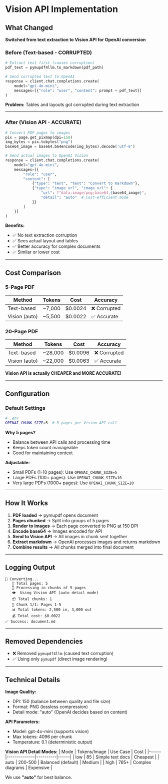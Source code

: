 # Vision API Implementation

## What Changed

**Switched from text extraction to Vision API for OpenAI conversion**

### Before (Text-based - CORRUPTED)
```python
# Extract text first (causes corruption)
pdf_text = pymupdf4llm.to_markdown(pdf_path)

# Send corrupted text to OpenAI
response = client.chat.completions.create(
    model="gpt-4o-mini",
    messages=[{"role": "user", "content": prompt + pdf_text}]
)
```

**Problem:** Tables and layouts got corrupted during text extraction

---

### After (Vision API - ACCURATE)
```python
# Convert PDF pages to images
pix = page.get_pixmap(dpi=150)
img_bytes = pix.tobytes("png")
base64_image = base64.b64encode(img_bytes).decode('utf-8')

# Send actual images to OpenAI Vision
response = client.chat.completions.create(
    model="gpt-4o-mini",
    messages=[{
        "role": "user",
        "content": [
            {"type": "text", "text": "Convert to markdown"},
            {"type": "image_url", "image_url": {
                "url": f"data:image/png;base64,{base64_image}",
                "detail": "auto"  # Cost-efficient mode
            }}
        ]
    }]
)
```

**Benefits:**
- ✅ No text extraction corruption
- ✅ Sees actual layout and tables
- ✅ Better accuracy for complex documents
- ✅ Similar or lower cost

---

## Cost Comparison

### 5-Page PDF
| Method | Tokens | Cost | Accuracy |
|--------|--------|------|----------|
| Text-based | ~7,000 | $0.0024 | ❌ Corrupted |
| Vision (auto) | ~5,500 | $0.0022 | ✅ Accurate |

### 20-Page PDF
| Method | Tokens | Cost | Accuracy |
|--------|--------|------|----------|
| Text-based | ~28,000 | $0.0096 | ❌ Corrupted |
| Vision (auto) | ~22,000 | $0.0063 | ✅ Accurate |

**Vision API is actually CHEAPER and MORE ACCURATE!**

---

## Configuration

### Default Settings
```bash
# .env
OPENAI_CHUNK_SIZE=5  # 5 pages per Vision API call
```

**Why 5 pages?**
- Balance between API calls and processing time
- Keeps token count manageable
- Good for maintaining context

**Adjustable:**
- Small PDFs (1-10 pages): Use `OPENAI_CHUNK_SIZE=5`
- Large PDFs (100+ pages): Use `OPENAI_CHUNK_SIZE=10`
- Very large PDFs (1000+ pages): Use `OPENAI_CHUNK_SIZE=20`

---

## How It Works

1. **PDF loaded** → pymupdf opens document
2. **Pages chunked** → Split into groups of 5 pages
3. **Render to images** → Each page converted to PNG at 150 DPI
4. **Encode base64** → Images encoded for API
5. **Send to Vision API** → All images in chunk sent together
6. **Extract markdown** → OpenAI processes images and returns markdown
7. **Combine results** → All chunks merged into final document

---

## Logging Output

```
🔄 Converting...
   📄 Total pages: 5
   🔢 Processing in chunks of 5 pages
   👁️  Using Vision API (auto detail mode)
   📦 Total chunks: 1
   🔄 Chunk 1/1: Pages 1-5
   📊 Total tokens: 2,500 in, 3,000 out
   💰 Total cost: $0.0022
✅ Success: document.md
```

---

## Removed Dependencies

- ❌ Removed `pymupdf4llm` (caused text corruption)
- ✅ Using only `pymupdf` (direct image rendering)

---

## Technical Details

**Image Quality:**
- DPI: 150 (balance between quality and file size)
- Format: PNG (lossless compression)
- Detail mode: "auto" (OpenAI decides based on content)

**API Parameters:**
- Model: gpt-4o-mini (supports vision)
- Max tokens: 4096 per chunk
- Temperature: 0.1 (deterministic output)

**Vision API Detail Modes:**
| Mode | Tokens/Image | Use Case | Cost |
|------|--------------|----------|------|
| low | 85 | Simple text docs | Cheapest |
| auto | 200-500 | Balanced (default) | Medium |
| high | 765+ | Complex diagrams | Expensive |

We use **"auto"** for best balance.
